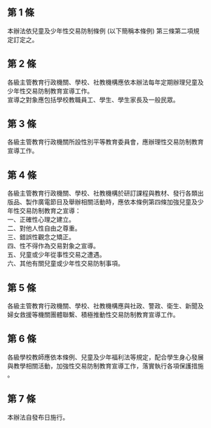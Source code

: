 第 1 條
-------
本辦法依兒童及少年性交易防制條例 (以下簡稱本條例) 第三條第二項規  
定訂定之。

第 2 條
-------
各級主管教育行政機關、學校、社教機構應依本辦法每年定期辦理兒童及  
少年性交易防制教育宣導工作。  
宣導之對象應包括學校教職員工、學生、學生家長及一般民眾。

第 3 條
-------
各級主管教育行政機關所設性別平等教育委員會，應辦理性交易防制教育  
宣導工作。

第 4 條
-------
各級主管教育行政機關、學校、社教機構於研訂課程與教材、發行各類出  
版品、製作廣電節目及舉辦相關活動時，應依本條例第四條加強兒童及少  
年性交易防制教育之宣導：  
一、正確性心理之建立。  
二、對他人性自由之尊重。  
三、錯誤性觀念之矯正。  
四、性不得作為交易對象之宣導。  
五、兒童或少年從事性交易之遭遇。  
六、其他有關兒童或少年性交易防制事項。

第 5 條
-------
各級主管教育行政機關、學校、社教機構應與社政、警政、衛生、新聞及  
婦女救援等機關團體聯繫、積極推動性交易防制教育宣導工作。

第 6 條
-------
各級學校教師應依本條例、兒童及少年福利法等規定，配合學生身心發展  
與教學相關活動，加強性交易防制教育宣導工作，落實執行各項保護措施  
。

第 7 條
-------
本辦法自發布日施行。

